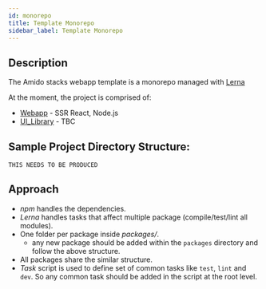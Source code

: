 ```yaml
---
id: monorepo
title: Template Monorepo
sidebar_label: Template Monorepo
---
```


<!-- TODO: change this around -->

## Description

The Amido stacks webapp template is a monorepo managed with
[Lerna](https://lernajs.io/)

At the moment, the project is comprised of:

- [Webapp](`packages/webapp`) - SSR React, Node.js
- [UI_Library](`packages/UILib`) - TBC

## Sample Project Directory Structure:

```
THIS NEEDS TO BE PRODUCED
```

## Approach

- _npm_ handles the dependencies.
- _Lerna_ handles tasks that affect multiple package (compile/test/lint all
  modules).
- One folder per package inside _packages/_.
  - any new package should be added within the `packages` directory and follow
    the above structure.
- All packages share the similar structure.
- _Task_ script is used to define set of common tasks like `test`, `lint` and
  `dev`. So any common task should be added in the script at the root level.
